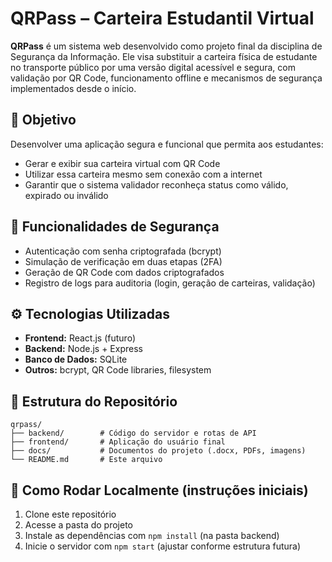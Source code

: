 # QRPass – Carteira Estudantil Virtual

**QRPass** é um sistema web desenvolvido como projeto final da disciplina de Segurança da Informação. Ele visa substituir a carteira física de estudante no transporte público por uma versão digital acessível e segura, com validação por QR Code, funcionamento offline e mecanismos de segurança implementados desde o início.

## 📌 Objetivo
Desenvolver uma aplicação segura e funcional que permita aos estudantes:
- Gerar e exibir sua carteira virtual com QR Code
- Utilizar essa carteira mesmo sem conexão com a internet
- Garantir que o sistema validador reconheça status como válido, expirado ou inválido

## 🔐 Funcionalidades de Segurança
- Autenticação com senha criptografada (bcrypt)
- Simulação de verificação em duas etapas (2FA)
- Geração de QR Code com dados criptografados
- Registro de logs para auditoria (login, geração de carteiras, validação)

## ⚙️ Tecnologias Utilizadas
- **Frontend:** React.js (futuro)
- **Backend:** Node.js + Express
- **Banco de Dados:** SQLite
- **Outros:** bcrypt, QR Code libraries, filesystem

## 📁 Estrutura do Repositório
```
qrpass/
├── backend/        # Código do servidor e rotas de API
├── frontend/       # Aplicação do usuário final
├── docs/           # Documentos do projeto (.docx, PDFs, imagens)
└── README.md       # Este arquivo
```

## 🚀 Como Rodar Localmente (instruções iniciais)
1. Clone este repositório
2. Acesse a pasta do projeto
3. Instale as dependências com `npm install` (na pasta backend)
4. Inicie o servidor com `npm start` (ajustar conforme estrutura futura)
